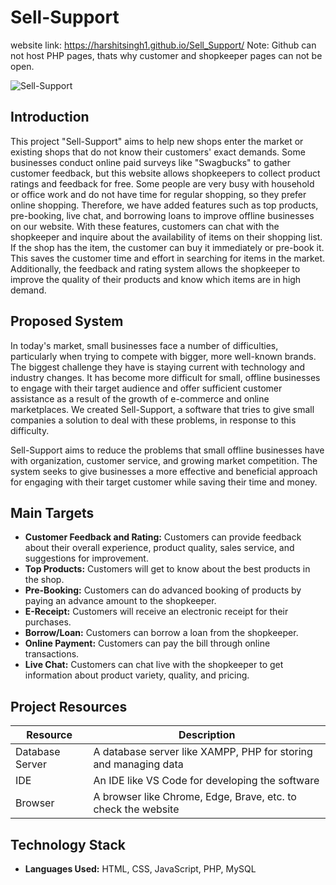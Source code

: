 # Sell-Support
website link: https://harshitsingh1.github.io/Sell_Support/
Note: Github can not host PHP pages, thats why customer and shopkeeper pages can not be open.


![Sell-Support](https://github.com/user-attachments/assets/9b840e44-67ce-4176-b727-aed5171a0669)


## Introduction

This project "Sell-Support" aims to help new shops enter the market or existing shops that do not know their customers' exact demands. Some businesses conduct online paid surveys like "Swagbucks" to gather customer feedback, but this website allows shopkeepers to collect product ratings and feedback for free. Some people are very busy with household or office work and do not have time for regular shopping, so they prefer online shopping. Therefore, we have added features such as top products, pre-booking, live chat, and borrowing loans to improve offline businesses on our website. With these features, customers can chat with the shopkeeper and inquire about the availability of items on their shopping list. If the shop has the item, the customer can buy it immediately or pre-book it. This saves the customer time and effort in searching for items in the market. Additionally, the feedback and rating system allows the shopkeeper to improve the quality of their products and know which items are in high demand.

## Proposed System
In today's market, small businesses face a number of difficulties, particularly when trying to compete with bigger, more well-known brands. The biggest challenge they have is staying current with technology and industry changes. It has become more difficult for small, offline businesses to engage with their target audience and offer sufficient customer assistance as a result of the growth of e-commerce and online marketplaces. We created Sell-Support, a software that tries to give small companies a solution to deal with these problems, in response to this difficulty.

Sell-Support aims to reduce the problems that small offline businesses have with organization, customer service, and growing market competition. The system seeks to give businesses a more effective and beneficial approach for engaging with their target customer while saving their time and money.

## Main Targets
- **Customer Feedback and Rating:** Customers can provide feedback about their overall experience, product quality, sales service, and suggestions for improvement.
- **Top Products:** Customers will get to know about the best products in the shop.
- **Pre-Booking:** Customers can do advanced booking of products by paying an advance amount to the shopkeeper.
- **E-Receipt:** Customers will receive an electronic receipt for their purchases.
- **Borrow/Loan:** Customers can borrow a loan from the shopkeeper.
- **Online Payment:** Customers can pay the bill through online transactions.
- **Live Chat:** Customers can chat live with the shopkeeper to get information about product variety, quality, and pricing.

## Project Resources
| Resource        | Description                                                        |
|-----------------|--------------------------------------------------------------------|
| Database Server | A database server like XAMPP, PHP for storing and managing data    |
| IDE             | An IDE like VS Code for developing the software                    |
| Browser         | A browser like Chrome, Edge, Brave, etc. to check the website      |


## Technology Stack
- **Languages Used:** HTML, CSS, JavaScript, PHP, MySQL
